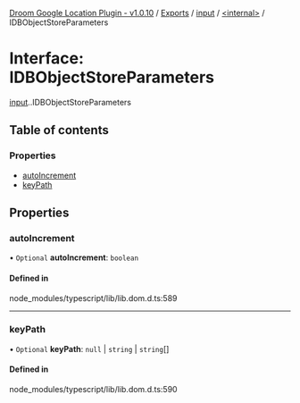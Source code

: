 [Droom Google Location Plugin - v1.0.10](../README.md) / [Exports](../modules.md) / [input](../modules/input.md) / [<internal\>](../modules/input._internal_.md) / IDBObjectStoreParameters

# Interface: IDBObjectStoreParameters

[input](../modules/input.md).[<internal>](../modules/input._internal_.md).IDBObjectStoreParameters

## Table of contents

### Properties

- [autoIncrement](input._internal_.IDBObjectStoreParameters.md#autoincrement)
- [keyPath](input._internal_.IDBObjectStoreParameters.md#keypath)

## Properties

### autoIncrement

• `Optional` **autoIncrement**: `boolean`

#### Defined in

node_modules/typescript/lib/lib.dom.d.ts:589

___

### keyPath

• `Optional` **keyPath**: ``null`` \| `string` \| `string`[]

#### Defined in

node_modules/typescript/lib/lib.dom.d.ts:590
